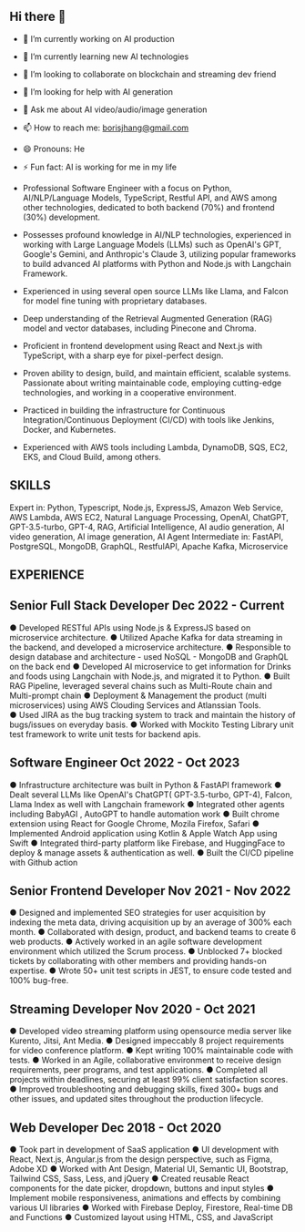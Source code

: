 ## Hi there 👋
- 🔭 I’m currently working on AI production
- 🌱 I’m currently learning new AI technologies
- 👯 I’m looking to collaborate on blockchain and streaming dev friend
- 🤔 I’m looking for help with AI generation
- 💬 Ask me about AI video/audio/image generation
- 📫 How to reach me: borisjhang@gmail.com
- 😄 Pronouns: He
- ⚡ Fun fact: AI is working for me in my life

-	Professional Software Engineer with a focus on Python, AI/NLP/Language Models, TypeScript, Restful API, and AWS among other technologies, dedicated to both backend (70%) and frontend (30%) development. 
-	Possesses profound knowledge in AI/NLP technologies, experienced in working with Large Language Models (LLMs) such as OpenAI's GPT, Google's Gemini, and Anthropic's Claude 3, utilizing popular frameworks to build advanced AI platforms with Python and Node.js with Langchain Framework.
-	Experienced in using several open source LLMs like Llama, and Falcon for model fine tuning with proprietary databases.
-	Deep understanding of the Retrieval Augmented Generation (RAG) model and vector databases, including Pinecone and Chroma.
-	Proficient in frontend development using React and Next.js with TypeScript, with a sharp eye for pixel-perfect design.
-	Proven ability to design, build, and maintain efficient, scalable systems. Passionate about writing maintainable code, employing cutting-edge technologies, and working in a cooperative environment.
-	Practiced in building the infrastructure for Continuous Integration/Continuous Deployment (CI/CD) with tools like Jenkins, Docker, and Kubernetes.
-	Experienced with AWS tools including Lambda, DynamoDB, SQS, EC2, EKS, and Cloud Build, among others.

## SKILLS
Expert in: Python, Typescript, Node.js, ExpressJS, Amazon Web Service, AWS Lambda, AWS EC2, Natural Language Processing, OpenAI, ChatGPT, GPT-3.5-turbo, GPT-4, RAG, Artificial Intelligence, AI audio generation, AI video generation, AI image generation, AI Agent
Intermediate in: FastAPI, PostgreSQL, MongoDB, GraphQL, RestfulAPI, Apache Kafka, Microservice

## EXPERIENCE
## Senior Full Stack Developer	Dec 2022 - Current
●	Developed RESTful APIs using Node.js & ExpressJS based on microservice architecture.
●	Utilized Apache Kafka for data streaming in the backend, and developed a microservice architecture.
●	Responsible to design database and architecture - used NoSQL - MongoDB and GraphQL on the back end
●	Developed AI microservice to get information for Drinks and foods using Langchain with Node.js, and migrated it to Python.
●	Built RAG Pipeline, leveraged several chains such as Multi-Route chain and Multi-prompt chain
●	Deployment & Management the product (multi microservices) using AWS Clouding Services and Atlanssian Tools.  
●	Used JIRA as the bug tracking system to track and maintain the history of bugs/issues on everyday basis. 
●	Worked with Mockito Testing Library unit test framework to write unit tests for backend apis. 
 

## Software Engineer	Oct 2022 - Oct 2023
●	Infrastructure architecture was built in Python & FastAPI framework
●	Dealt several LLMs like OpenAI's ChatGPT( GPT-3.5-turbo, GPT-4), Falcon, Llama Index as well with Langchain framework
●	Integrated other agents including BabyAGI , AutoGPT to handle automation work
●	Built chrome extension using React for Google Chrome, Mozila Firefox, Safari
●	Implemented Android application using Kotlin & Apple Watch App using Swift
●	Integrated third-party platform like Firebase, and HuggingFace to deploy & manage assets & authentication as well.
●	Built the CI/CD pipeline with Github action

## Senior Frontend Developer	Nov 2021 - Nov 2022
●	Designed and implemented SEO strategies for user acquisition by indexing the meta data, driving acquisition up by an average of 300% each month. 
●	Collaborated with design, product, and backend teams to create 6 web products. 
●	Actively worked in an agile software development environment which utilized the Scrum process. 
●	Unblocked 7+ blocked tickets by collaborating with other members and providing hands-on expertise. 
●	Wrote 50+ unit test scripts in JEST, to ensure code tested and 100% bug-free. 

## Streaming Developer 	Nov 2020 - Oct 2021
●	Developed video streaming platform using opensource media server like Kurento, Jitsi, Ant Media. 
●	Designed impeccably 8 project requirements for video conference platform. 
●	Kept writing 100% maintainable code with tests. 
●	Worked in an Agile, collaborative environment to receive design requirements, peer programs, and test applications. 
●	Completed all projects within deadlines, securing at least 99% client satisfaction scores. 
●	Improved troubleshooting and debugging skills, fixed 300+ bugs and other issues, and updated sites throughout the production lifecycle.

## Web Developer	Dec 2018 - Oct 2020
●	Took part in development of SaaS application 
●	UI development with React, Next.js, Angular.js from the design perspective, such as Figma, Adobe XD 
●	Worked with Ant Design, Material UI, Semantic UI, Bootstrap, Tailwind CSS, Sass, Less, and jQuery 
●	Created reusable React components for the date picker, dropdown, buttons and input styles 
●	Implement mobile responsiveness, animations and effects by combining various UI libraries 
●	Worked with Firebase Deploy, Firestore, Real-time DB and Functions
●	Customized layout using HTML, CSS, and JavaScript 
